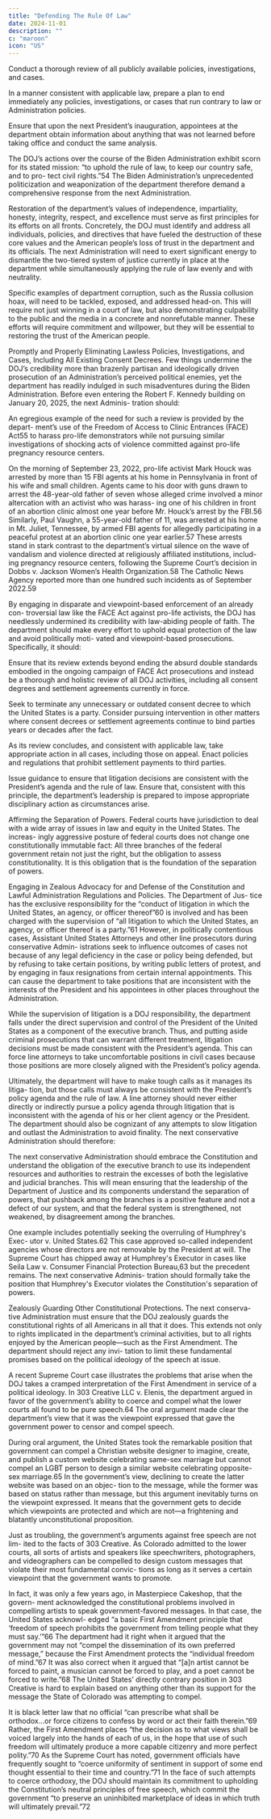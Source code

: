 ```yaml
---
title: "Defending The Rule Of Law"
date: 2024-11-01
description: ""
c: "maroon"
icon: "US"
---
```



Conduct a thorough review of all publicly available policies,
investigations, and cases.

In a manner consistent with applicable law, prepare a plan to end
immediately any policies, investigations, or cases that run contrary
to law or Administration policies.

Ensure that upon the next President’s inauguration, appointees at
the department obtain information about anything that was not
learned before taking office and conduct the same analysis.

The DOJ’s actions over the course of the Biden Administration exhibit scorn for
its stated mission: “to uphold the rule of law, to keep our country safe, and to pro-
tect civil rights.”54 The Biden Administration’s unprecedented politicization and
weaponization of the department therefore demand a comprehensive response
from the next Administration.

Restoration of the department’s values of independence, impartiality, honesty,
integrity, respect, and excellence must serve as first principles for its efforts on all
fronts. Concretely, the DOJ must identify and address all individuals, policies, and
directives that have fueled the destruction of these core values and the American
people’s loss of trust in the department and its officials. The next Administration
will need to exert significant energy to dismantle the two-tiered system of justice
currently in place at the department while simultaneously applying the rule of law
evenly and with neutrality.

Specific examples of department corruption, such as the Russia collusion
hoax, will need to be tackled, exposed, and addressed head-on. This will require
not just winning in a court of law, but also demonstrating culpability to the public
and the media in a concrete and nonrefutable manner. These efforts will require
commitment and willpower, but they will be essential to restoring the trust of the
American people.

Promptly and Properly Eliminating Lawless Policies, Investigations, and
Cases, Including All Existing Consent Decrees. Few things undermine the
DOJ’s credibility more than brazenly partisan and ideologically driven prosecution
of an Administration’s perceived political enemies, yet the department has readily
indulged in such misadventures during the Biden Administration. Before even
entering the Robert F. Kennedy building on January 20, 2025, the next Adminis-
tration should:﻿

An egregious example of the need for such a review is provided by the depart-
ment’s use of the Freedom of Access to Clinic Entrances (FACE) Act55 to harass
pro-life demonstrators while not pursuing similar investigations of shocking acts
of violence committed against pro-life pregnancy resource centers. 

On the morning
of September 23, 2022, pro-life activist Mark Houck was arrested by more than
15 FBI agents at his home in Pennsylvania in front of his wife and small children.
Agents came to his door with guns drawn to arrest the 48-year-old father of seven
whose alleged crime involved a minor altercation with an activist who was harass-
ing one of his children in front of an abortion clinic almost one year before Mr.
Houck’s arrest by the FBI.56 Similarly, Paul Vaughn, a 55-year-old father of 11, was
arrested at his home in Mt. Juliet, Tennessee, by armed FBI agents for allegedly
participating in a peaceful protest at an abortion clinic one year earlier.57
These arrests stand in stark contrast to the department’s virtual silence on the
wave of vandalism and violence directed at religiously affiliated institutions, includ-
ing pregnancy resource centers, following the Supreme Court’s decision in Dobbs
v. Jackson Women’s Health Organization.58 The Catholic News Agency reported
more than one hundred such incidents as of September 2022.59

By engaging in disparate and viewpoint-based enforcement of an already con-
troversial law like the FACE Act against pro-life activists, the DOJ has needlessly
undermined its credibility with law-abiding people of faith. The department should
make every effort to uphold equal protection of the law and avoid politically moti-
vated and viewpoint-based prosecutions. Specifically, it should:

Ensure that its review extends beyond ending the absurd double
standards embodied in the ongoing campaign of FACE Act
prosecutions and instead be a thorough and holistic review of all DOJ
activities, including all consent degrees and settlement agreements
currently in force.

Seek to terminate any unnecessary or outdated consent decree to
which the United States is a party.
Consider pursuing intervention in other matters where consent
decrees or settlement agreements continue to bind parties years or
decades after the fact.

As its review concludes, and consistent with applicable law, take
appropriate action in all cases, including those on appeal.
Enact policies and regulations that prohibit settlement payments to
third parties.

Issue guidance to ensure that litigation decisions are consistent with
the President’s agenda and the rule of law.
Ensure that, consistent with this principle, the department’s
leadership is prepared to impose appropriate disciplinary action as
circumstances arise.

Affirming the Separation of Powers. Federal courts have jurisdiction to deal
with a wide array of issues in law and equity in the United States. The increas-
ingly aggressive posture of federal courts does not change one constitutionally
immutable fact: All three branches of the federal government retain not just the
right, but the obligation to assess constitutionality. It is this obligation that is the
foundation of the separation of powers.

Engaging in Zealous Advocacy for and Defense of the Constitution and
Lawful Administration Regulations and Policies. The Department of Jus-
tice has the exclusive responsibility for the “conduct of litigation in which the
United States, an agency, or officer thereof”60 is involved and has been charged
with the supervision of “all litigation to which the United States, an agency, or
officer thereof is a party.”61 However, in politically contentious cases, Assistant
United States Attorneys and other line prosecutors during conservative Admin-
istrations seek to influence outcomes of cases not because of any legal deficiency
in the case or policy being defended, but by refusing to take certain positions, by
writing public letters of protest, and by engaging in faux resignations from certain
internal appointments. This can cause the department to take positions that are
inconsistent with the interests of the President and his appointees in other places
throughout the Administration.

While the supervision of litigation is a DOJ responsibility, the department falls
under the direct supervision and control of the President of the United States as a
component of the executive branch. Thus, and putting aside criminal prosecutions
that can warrant different treatment, litigation decisions must be made consistent
with the President’s agenda. This can force line attorneys to take uncomfortable
positions in civil cases because those positions are more closely aligned with the
President’s policy agenda.

Ultimately, the department will have to make tough calls as it manages its litiga-
tion, but those calls must always be consistent with the President’s policy agenda
and the rule of law. A line attorney should never either directly or indirectly pursue
a policy agenda through litigation that is inconsistent with the agenda of his or her
client agency or the President. The department should also be cognizant of any
attempts to slow litigation and outlast the Administration to avoid finality. The
next conservative Administration should therefore:﻿

The next conservative Administration should embrace the Constitution and
understand the obligation of the executive branch to use its independent resources
and authorities to restrain the excesses of both the legislative and judicial branches.
This will mean ensuring that the leadership of the Department of Justice and its
components understand the separation of powers, that pushback among the
branches is a positive feature and not a defect of our system, and that the federal
system is strengthened, not weakened, by disagreement among the branches.

One example includes potentially seeking the overruling of Humphrey's Exec-
utor v. United States.62 This case approved so-called independent agencies whose
directors are not removable by the President at will. The Supreme Court has
chipped away at Humphrey's Executor in cases like Seila Law v. Consumer Financial
Protection Bureau,63 but the precedent remains. The next conservative Adminis-
tration should formally take the position that Humphrey's Executor violates the
Constitution's separation of powers.

Zealously Guarding Other Constitutional Protections. The next conserva-
tive Administration must ensure that the DOJ zealously guards the constitutional
rights of all Americans in all that it does. This extends not only to rights implicated
in the department’s criminal activities, but to all rights enjoyed by the American
people—such as the First Amendment. The department should reject any invi-
tation to limit these fundamental promises based on the political ideology of the
speech at issue.

A recent Supreme Court case illustrates the problems that arise when the DOJ
takes a cramped interpretation of the First Amendment in service of a political
ideology. In 303 Creative LLC v. Elenis, the department argued in favor of the
government’s ability to coerce and compel what the lower courts all found to be
pure speech.64 The oral argument made clear the department’s view that it was
the viewpoint expressed that gave the government power to censor and compel
speech. 

During oral argument, the United States took the remarkable position
that government can compel a Christian website designer to imagine, create, and
publish a custom website celebrating same-sex marriage but cannot compel an
LGBT person to design a similar website celebrating opposite-sex marriage.65 In
the government’s view, declining to create the latter website was based on an objec-
tion to the message, while the former was based on status rather than message,
but this argument inevitably turns on the viewpoint expressed. It means that the
government gets to decide which viewpoints are protected and which are not—a
frightening and blatantly unconstitutional proposition.

Just as troubling, the government’s arguments against free speech are not lim-
ited to the facts of 303 Creative. As Colorado admitted to the lower courts, all sorts
of artists and speakers like speechwriters, photographers, and videographers can be
compelled to design custom messages that violate their most fundamental convic-
tions as long as it serves a certain viewpoint that the government wants to promote.

In fact, it was only a few years ago, in Masterpiece Cakeshop, that the govern-
ment acknowledged the constitutional problems involved in compelling artists
to speak government-favored messages. In that case, the United States acknowl-
edged “a basic First Amendment principle that ‘freedom of speech prohibits the
government from telling people what they must say.’”66 The department had it
right when it argued that the government may not “compel the dissemination of
its own preferred message,” because the First Amendment protects the “individual
freedom of mind.”67 It was also correct when it argued that “[a]n artist cannot be
forced to paint, a musician cannot be forced to play, and a poet cannot be forced
to write.”68 The United States’ directly contrary position in 303 Creative is hard
to explain based on anything other than its support for the message the State of
Colorado was attempting to compel.

It is black letter law that no official “can prescribe what shall be orthodox...or
force citizens to confess by word or act their faith therein.”69 Rather, the First
Amendment places “the decision as to what views shall be voiced largely into the
hands of each of us, in the hope that use of such freedom will ultimately produce a
more capable citizenry and more perfect polity.”70 As the Supreme Court has noted,
government officials have frequently sought to “coerce uniformity of sentiment
in support of some end thought essential to their time and country.”71 In the face
of such attempts to coerce orthodoxy, the DOJ should maintain its commitment
to upholding the Constitution’s neutral principles of free speech, which commit
the government “to preserve an uninhibited marketplace of ideas in which truth
will ultimately prevail.”72

